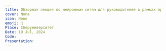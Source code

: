 ```yaml
---
title: Обзорная лекция по нейронным сетям для руководителей в рамках программы Digital Leaders
cover: None
icon: None
emoji: 🧠
Place: Сберуниверситет
Date: 19 Jul, 2024
Code: 
Presentation: 
---
```


